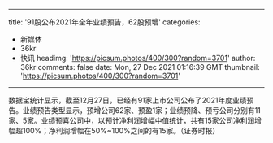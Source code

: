 
---
title: '91股公布2021年全年业绩预告，62股预增'
categories: 
 - 新媒体
 - 36kr
 - 快讯
headimg: 'https://picsum.photos/400/300?random=3701'
author: 36kr
comments: false
date: Mon, 27 Dec 2021 01:16:39 GMT
thumbnail: 'https://picsum.photos/400/300?random=3701'
---

<div>   
数据宝统计显示，截至12月27日，已经有91家上市公司公布了2021年度业绩预告。业绩预告类型显示，预增公司62家、预盈1家；业绩预降、预亏公司分别有11家、5家。业绩预喜公司中，以预计净利润增幅中值统计，共有15家公司净利润增幅超100%；净利润增幅在50%~100%之间的有15家。（证券时报）  
</div>
            